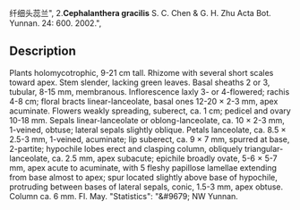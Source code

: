 纤细头蕊兰",
2.**Cephalanthera gracilis** S. C. Chen & G. H. Zhu Acta Bot. Yunnan. 24: 600. 2002.",

## Description
Plants holomycotrophic, 9-21 cm tall. Rhizome with several short scales toward apex. Stem slender, lacking green leaves. Basal sheaths 2 or 3, tubular, 8-15 mm, membranous. Inflorescence laxly 3- or 4-flowered; rachis 4-8 cm; floral bracts linear-lanceolate, basal ones 12-20 × 2-3 mm, apex acuminate. Flowers weakly spreading, suberect, ca. 1 cm; pedicel and ovary 10-18 mm. Sepals linear-lanceolate or oblong-lanceolate, ca. 10 × 2-3 mm, 1-veined, obtuse; lateral sepals slightly oblique. Petals lanceolate, ca. 8.5 × 2.5-3 mm, 1-veined, acuminate; lip suberect, ca. 9 × 7 mm, spurred at base, 2-partite; hypochile lobes erect and clasping column, obliquely triangular-lanceolate, ca. 2.5 mm, apex subacute; epichile broadly ovate, 5-6 × 5-7 mm, apex acute to acuminate, with 5 fleshy papillose lamellae extending from base almost to apex; spur located slightly above base of hypochile, protruding between bases of lateral sepals, conic, 1.5-3 mm, apex obtuse. Column ca. 6 mm. Fl. May.
  "Statistics": "&amp;#9679; NW Yunnan.
